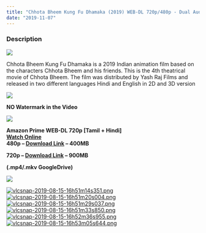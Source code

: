 ```yaml
---
title: "Chhota Bheem Kung Fu Dhamaka (2019) WEB-DL 720p/480p - Dual Aud [Tamil(Org.) + Hindi] - x264 - [900MB/400MB]"
date: "2019-11-07"
---
```


### Description

[![](https://1.bp.blogspot.com/-cyKgo98nIv8/XVTjP7jPy7I/AAAAAAAAAsE/kU6S61CtMRIb7inyQ98gGqYSsjJTfCKmwCPcBGAYYCw/s1600/maxresdefault-2019-05-10T224847.586.jpg)](https://1.bp.blogspot.com/-cyKgo98nIv8/XVTjP7jPy7I/AAAAAAAAAsE/kU6S61CtMRIb7inyQ98gGqYSsjJTfCKmwCPcBGAYYCw/s1600/maxresdefault-2019-05-10T224847.586.jpg)

Chhota Bheem Kung Fu Dhamaka is a 2019 Indian animation film based on the characters Chhota Bheem and his friends. This is the 4th theatrical movie of Chhota Bheem. The film was distributed by Yash Raj Films and released in two different languages Hindi and English in 2D and 3D version

[![](https://1.bp.blogspot.com/-k65POI1PBU4/XJ-DPWzpvkI/AAAAAAAAAag/d-DJiJNifeI8jyqs_e9XhUwmMhi3PjKPgCPcBGAYYCw/s1600/ezgif-4-b0c2339f90.gif)](https://1.bp.blogspot.com/-k65POI1PBU4/XJ-DPWzpvkI/AAAAAAAAAag/d-DJiJNifeI8jyqs_e9XhUwmMhi3PjKPgCPcBGAYYCw/s1600/ezgif-4-b0c2339f90.gif)

**NO Watermark in the Video**

[![](https://1.bp.blogspot.com/-fai1ZuUwnbA/XIjy2aT4irI/AAAAAAAAANw/WFW0YRK47_8GLAt3pPBSzBk0GJA6Mk5fgCPcBGAYYCw/s1600/torrborder.gif)](https://1.bp.blogspot.com/-fai1ZuUwnbA/XIjy2aT4irI/AAAAAAAAANw/WFW0YRK47_8GLAt3pPBSzBk0GJA6Mk5fgCPcBGAYYCw/s1600/torrborder.gif)

**Amazon Prime WEB-DL 720p \[Tamil + Hindi\]**  
**[Watch Online](https://toonnetworktamilvideos.blogspot.com/p/chhota-bheem-kung-fu-dhamaka-2019.html)**  
**480p – [Download Link](https://drive.google.com/file/d/1erBfDzj0yEOHUwTn4OfHXVA_zw3xbj3A/view) – 400MB**

**720p – [Download Link](https://drive.google.com/file/d/1AQnVJZ6lGTgXARjtrWMVPOjLJdzfBQxe/view) – 900MB**

**(.mp4/.mkv GoogleDrive)**

**[![](https://1.bp.blogspot.com/-fai1ZuUwnbA/XIjy2aT4irI/AAAAAAAAANw/WFW0YRK47_8GLAt3pPBSzBk0GJA6Mk5fgCPcBGAYYCw/s1600/torrborder.gif)](https://1.bp.blogspot.com/-fai1ZuUwnbA/XIjy2aT4irI/AAAAAAAAANw/WFW0YRK47_8GLAt3pPBSzBk0GJA6Mk5fgCPcBGAYYCw/s1600/torrborder.gif)**

[![vlcsnap-2019-08-15-16h51m14s351.png](https://extraimage.com/images/2019/08/15/vlcsnap-2019-08-15-16h51m14s351.png)](https://extraimage.com/image/cC2Zk)[![vlcsnap-2019-08-15-16h51m20s004.png](https://extraimage.com/images/2019/08/15/vlcsnap-2019-08-15-16h51m20s004.png)](https://extraimage.com/image/cCKQV)[![vlcsnap-2019-08-15-16h51m29s037.png](https://extraimage.com/images/2019/08/15/vlcsnap-2019-08-15-16h51m29s037.png)](https://extraimage.com/image/cC3YB)[![vlcsnap-2019-08-15-16h51m33s850.png](https://extraimage.com/images/2019/08/15/vlcsnap-2019-08-15-16h51m33s850.png)](https://extraimage.com/image/cCXGW)[![vlcsnap-2019-08-15-16h52m36s955.png](https://extraimage.com/images/2019/08/15/vlcsnap-2019-08-15-16h52m36s955.png)](https://extraimage.com/image/cCq8O)[![vlcsnap-2019-08-15-16h53m05s644.png](https://extraimage.com/images/2019/08/15/vlcsnap-2019-08-15-16h53m05s644.png)](https://extraimage.com/image/cCURx)
